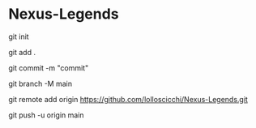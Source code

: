 # Nexus-Legends

git init

git add .

git commit -m "commit"

git branch -M main

git remote add origin https://github.com/lolloscicchi/Nexus-Legends.git

git push -u origin main

